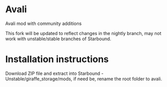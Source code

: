 # Avali
Avali mod with community additions

This fork will be updated to reflect changes in the nightly branch, may not work with unstable/stable branches of Starbound.

# Installation instructions

Download ZIP file and extract into Starbound - Unstable/giraffe_storage/mods, if need be, rename the root folder to avali.

